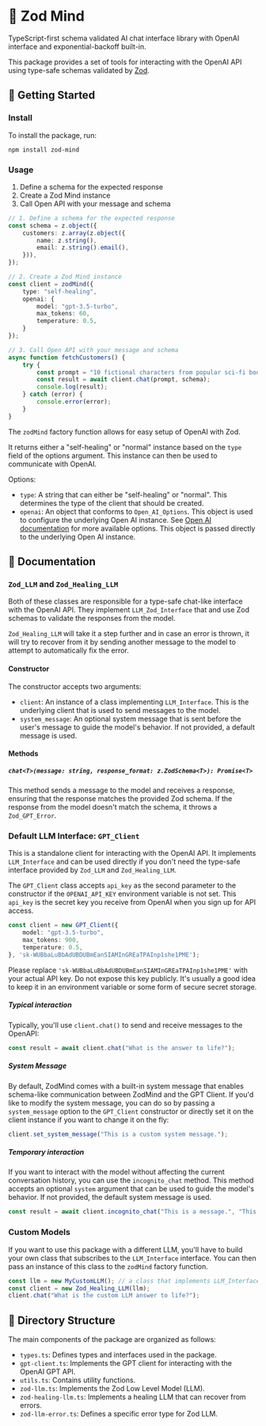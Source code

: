 # 🧠 Zod Mind

TypeScript-first schema validated AI chat interface library with OpenAI interface and exponential-backoff built-in.

This package provides a set of tools for interacting with the OpenAI API using type-safe schemas validated by [Zod](https://zod.dev).

## 🚀 Getting Started

### Install

To install the package, run:

```
npm install zod-mind
```

### Usage

1. Define a schema for the expected response
2. Create a Zod Mind instance
3. Call Open API with your message and schema

```typescript
// 1. Define a schema for the expected response
const schema = z.object({
	customers: z.array(z.object({
		name: z.string(),
		email: z.string().email(),
	})),
});

// 2. Create a Zod Mind instance
const client = zodMind({
	type: "self-healing",
	openai: {
		model: "gpt-3.5-turbo",
		max_tokens: 60,
		temperature: 0.5,
	}
});

// 3. Call Open API with your message and schema
async function fetchCustomers() {
	try {
		const prompt = "10 fictional characters from popular sci-fi books."
		const result = await client.chat(prompt, schema);
		console.log(result);
	} catch (error) {
		console.error(error);
	}
}
```
The `zodMind` factory function allows for easy setup of OpenAI with Zod.

It returns either a "self-healing" or "normal" instance based on the `type` field of the options argument. This instance can then be used to communicate with OpenAI.

Options:

- `type`: A string that can either be "self-healing" or "normal". This determines the type of the client that should be created.
- `openai`: An object that conforms to `Open_AI_Options`. This object is used to configure the underlying Open AI instance. See [Open AI documentation](https://www.npmjs.com/package/openai) for more available options. This object is passed directly to the underlying Open AI instance.


## 📖 Documentation
### `Zod_LLM` and `Zod_Healing_LLM`

Both of these classes are responsible for a type-safe chat-like interface with the OpenAI API. They implement `LLM_Zod_Interface` that and use Zod schemas to validate the responses from the model.

`Zod_Healing_LLM` will take it a step further and in case an error is thrown, it will try to recover from it by sending another message to the model to attempt to automatically fix the error.

#### Constructor

The constructor accepts two arguments:

- `client`: An instance of a class implementing `LLM_Interface`. This is the underlying client that is used to send messages to the model. 
- `system_message`: An optional system message that is sent before the user's message to guide the model's behavior. If not provided, a default message is used.

#### Methods

##### `chat<T>(message: string, response_format: z.ZodSchema<T>): Promise<T>`

This method sends a message to the model and receives a response, ensuring that the response matches the provided Zod schema. If the response from the model doesn't match the schema, it throws a `Zod_GPT_Error`.


### Default LLM Interface: `GPT_Client`

This is a standalone client for interacting with the OpenAI API. It implements `LLM_Interface` and can be used directly if you don't need the type-safe interface provided by `Zod_LLM` and `Zod_Healing_LLM`.

The `GPT_Client` class accepts `api_key` as the second parameter to the constructor if the `OPENAI_API_KEY` environment variable is not set. This `api_key` is the secret key you receive from OpenAI when you sign up for API access.

```typescript
const client = new GPT_Client({
	model: "gpt-3.5-turbo",
	max_tokens: 900,
	temperature: 0.5,
}, 'sk-WUBbaLuBbAdUBDUBmEanSIAMInGREaTPAInp1she1PME');
```

Please replace `'sk-WUBbaLuBbAdUBDUBmEanSIAMInGREaTPAInp1she1PME'` with your actual API key. Do not expose this key publicly. It's usually a good idea to keep it in an environment variable or some form of secure secret storage.

##### Typical interaction

Typically, you'll use `client.chat()` to send and receive messages to the OpenAPI:

```typescript
const result = await client.chat("What is the answer to life?");
```

##### System Message
By default, ZodMind comes with a built-in system message that enables schema-like communication between ZodMind and the GPT Client. If you'd like to modify the system message, you can do so by passing a `system_message` option to the `GPT_Client` constructor or directly set it on the client instance if you want to change it on the fly:

```typescript
client.set_system_message("This is a custom system message.");
```

##### Temporary interaction
If you want to interact with the model without affecting the current conversation history, you can use the `incognito_chat` method. This method accepts an optional `system` argument that can be used to guide the model's behavior. If not provided, the default system message is used.

```typescript
const result = await client.incognito_chat("This is a message.", "This is a system message.");
```

### Custom Models

If you want to use this package with a different LLM, you'll have to build your own class that subscribes to the `LLM_Interface` interface. You can then pass an instance of this class to the `zodMind` factory function.

```typescript
const llm = new MyCustomLLM(); // a class that implements LLM_Interface
const client = new Zod_Healing_LLM(llm);
client.chat("What is the custom LLM answer to life?");
```

## 📁 Directory Structure

The main components of the package are organized as follows:

- `types.ts`: Defines types and interfaces used in the package.
- `gpt-client.ts`: Implements the GPT client for interacting with the OpenAI GPT API.
- `utils.ts`: Contains utility functions.
- `zod-llm.ts`: Implements the Zod Low Level Model (LLM).
- `zod-healing-llm.ts`: Implements a healing LLM that can recover from errors.
- `zod-llm-error.ts`: Defines a specific error type for Zod LLM.

